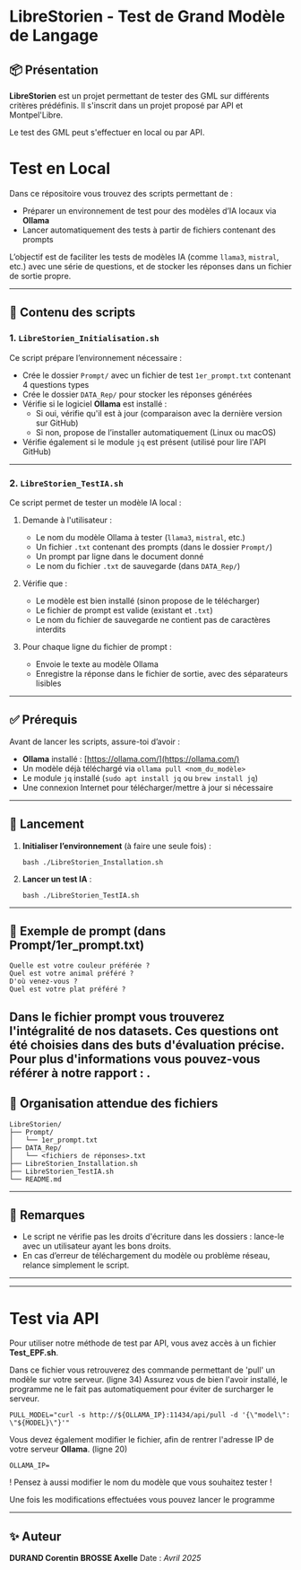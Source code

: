 # LibreStorien - Test de Grand Modèle de Langage 

## 📦 Présentation

**LibreStorien** est un projet permettant de tester des GML sur différents critères prédéfinis. Il s'inscrit dans un projet proposé par API et Montpel'Libre. 

Le test des GML peut s'effectuer en local ou par API. 

# Test en Local

Dans ce répositoire vous trouvez des scripts permettant de :
- Préparer un environnement de test pour des modèles d’IA locaux via **Ollama**
- Lancer automatiquement des tests à partir de fichiers contenant des prompts

L’objectif est de faciliter les tests de modèles IA (comme `llama3`, `mistral`, etc.) avec une série de questions, et de stocker les réponses dans un fichier de sortie propre.

---

## 📁 Contenu des scripts

### 1. `LibreStorien_Initialisation.sh`

Ce script prépare l’environnement nécessaire :

- Crée le dossier `Prompt/` avec un fichier de test `1er_prompt.txt` contenant 4 questions types
- Crée le dossier `DATA_Rep/` pour stocker les réponses générées
- Vérifie si le logiciel **Ollama** est installé :
  - Si oui, vérifie qu'il est à jour (comparaison avec la dernière version sur GitHub)
  - Si non, propose de l’installer automatiquement (Linux ou macOS)
- Vérifie également si le module `jq` est présent (utilisé pour lire l'API GitHub)

---

### 2. `LibreStorien_TestIA.sh`

Ce script permet de tester un modèle IA local :

1. Demande à l'utilisateur :
   - Le nom du modèle Ollama à tester (`llama3`, `mistral`, etc.)
   - Un fichier `.txt` contenant des prompts (dans le dossier `Prompt/`)
   - Un prompt par ligne dans le document donné
   - Le nom du fichier `.txt` de sauvegarde (dans `DATA_Rep/`)

2. Vérifie que :
   - Le modèle est bien installé (sinon propose de le télécharger)
   - Le fichier de prompt est valide (existant et `.txt`)
   - Le nom du fichier de sauvegarde ne contient pas de caractères interdits

3. Pour chaque ligne du fichier de prompt :
   - Envoie le texte au modèle Ollama
   - Enregistre la réponse dans le fichier de sortie, avec des séparateurs lisibles

---

## ✅ Prérequis

Avant de lancer les scripts, assure-toi d’avoir :

- **Ollama** installé : [https://ollama.com/](https://ollama.com/)
- Un modèle déjà téléchargé via `ollama pull <nom_du_modèle>`
- Le module `jq` installé (`sudo apt install jq` ou `brew install jq`)
- Une connexion Internet pour télécharger/mettre à jour si nécessaire

---

## 🚀 Lancement

1. **Initialiser l’environnement** (à faire une seule fois) :
   ```
   bash ./LibreStorien_Installation.sh
   ```

2. **Lancer un test IA** :
   ```
   bash ./LibreStorien_TestIA.sh
   ```

---

## 🧪 Exemple de prompt (dans Prompt/1er_prompt.txt)

```
Quelle est votre couleur préférée ?
Quel est votre animal préféré ?
D'où venez-vous ?
Quel est votre plat préféré ?
```
Dans le fichier prompt vous trouverez l'intégralité de nos datasets. Ces questions ont été choisies dans des buts d'évaluation précise. Pour plus d'informations vous pouvez-vous référer à notre rapport : . 
---

## 📂 Organisation attendue des fichiers

```
LibreStorien/
├── Prompt/
│   └── 1er_prompt.txt
├── DATA_Rep/
│   └── <fichiers de réponses>.txt
├── LibreStorien_Installation.sh
├── LibreStorien_TestIA.sh
└── README.md
```

---

## 🔐 Remarques

- Le script ne vérifie pas les droits d'écriture dans les dossiers : lance-le avec un utilisateur ayant les bons droits.
- En cas d’erreur de téléchargement du modèle ou problème réseau, relance simplement le script.

---
---
# Test via API 

Pour utiliser notre méthode de test par API, vous avez accès à un fichier **Test_EPF.sh**.

Dans ce fichier vous retrouverez des commande permettant de 'pull' un modèle sur votre serveur. (ligne 34)
Assurez vous de bien l'avoir installé, le programme ne le fait pas automatiquement pour éviter de surcharger le serveur.

```
PULL_MODEL="curl -s http://${OLLAMA_IP}:11434/api/pull -d '{\"model\": \"${MODEL}\"}'"
```

Vous devez également modifier le fichier, afin de rentrer l'adresse IP de votre serveur **Ollama**. (ligne 20) 

```
OLLAMA_IP=
```

! Pensez à aussi modifier le nom du modèle que vous souhaitez tester ! 

Une fois les modifications effectuées vous pouvez lancer le programme 

---

## ✨ Auteur

**DURAND Corentin**
**BROSSE Axelle**
Date : *Avril 2025*
